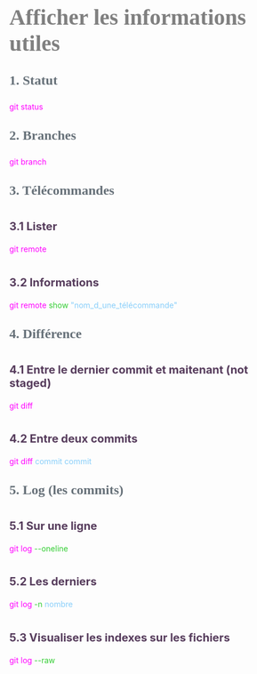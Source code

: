 <head>
<style>
#titleMain {color:#808080; font-size:40px; font-weight:bold; font-family:"Cambria"}
#titleSub {color:#677179; font-size:24px; font-weight:bold; font-family: "Verdana"; margin-top:30px; margin-bottom:25px}
#titleSub2 {color:#563C5C; font-size:20px; font-weight:bold; margin-bottom:20px}
#com {color:#FF00FF; font-size:18px "Carnivalee Freakshow"}
#par {color:#32CD32; font-size:18px "Carnivalee Freakshow"}
#val {color:#87CEFA; font-size:18px "Carnivalee Freakshow"}
#not {color:#1E90FF; font-size:18px "Carnivalee Freakshow"}
</style>
</head>

<!-- ```css
<head>
<style>
#bleu {
color:#87CEFA }
</style>
</head>
``` -->

# <div id="titleMain">Afficher les informations utiles</div>

## <div id="titleSub">1. Statut</div>

<span id="com">git status</span>

## <div id="titleSub">2. Branches</div>

<span id="com">git branch</span>

## <div id="titleSub">3. Télécommandes</div>

# <div id="titleSub2">3.1 Lister</div>

<span id="com">git remote </span>

# <div id="titleSub2">3.2 Informations</div>

<span id="com">git remote</span>
<span id="par">show</span>
<span id="val">"nom_d_une_télécommande"</span>

## <div id="titleSub">4. Différence</div>

# <div id="titleSub2">4.1 Entre le dernier commit et maitenant (not staged)</div>

<span id="com">git diff</span>

# <div id="titleSub2">4.2 Entre deux commits</div>

<span id="com">git diff </span>
<span id="val">commit commit</span>

## <div id="titleSub">5. Log (les commits)</div>

# <div id="titleSub2">5.1 Sur une ligne</div>

<span id="com">git log</span>
<span id="par">--oneline</span>

# <div id="titleSub2">5.2 Les derniers</div>

<span id="com">git log</span>
<span id="par">-n</span>
<span id="val">nombre</span>

# <div id="titleSub2">5.3 Visualiser les indexes sur les fichiers</div>

<span id="com">git log</span>
<span id="par">--raw</span>